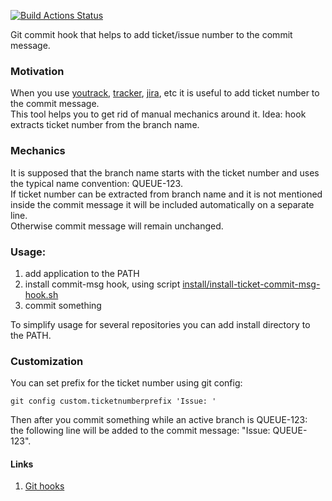 [![Build Actions Status](https://github.com/yantonov/ticket-commit-msg/workflows/ci/badge.svg)](https://github.com/yantonov/ticket-commit-msg/actions)

Git commit hook that helps to add ticket/issue number to the commit message.

### Motivation
When you use [youtrack](https://www.jetbrains.com/youtrack/), [tracker](https://yandex.com/tracker/), [jira](https://www.atlassian.com/software/jira), etc it is useful to add ticket number to the commit message.  
This tool helps you to get rid of manual mechanics around it.
Idea: hook extracts ticket number from the branch name.

### Mechanics
It is supposed that the branch name starts with the ticket number and uses the typical name convention: QUEUE-123.  
If ticket number can be extracted from branch name and it is not mentioned inside the commit message it will be included automatically on a separate line.  
Otherwise commit message will remain unchanged.  

### Usage:
1. add application to the PATH
2. install commit-msg hook, using script [install/install-ticket-commit-msg-hook.sh](https://github.com/yantonov/ticket-commit-msg/blob/master/install/install-ticket-commit-msg-hook.sh)
3. commit something

To simplify usage for several repositories you can add install directory to the PATH.

### Customization
You can set prefix for the ticket number using git config:
```
git config custom.ticketnumberprefix 'Issue: '
```
Then after you commit something while an active branch is QUEUE-123:  
the following line will be added to the commit message: "Issue: QUEUE-123".

#### Links
1. [Git hooks](https://git-scm.com/book/en/v2/Customizing-Git-Git-Hooks)
